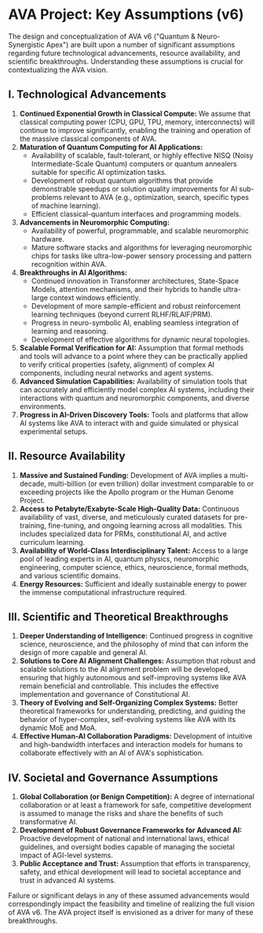 # AVA Project: Key Assumptions (v6)

The design and conceptualization of AVA v6 ("Quantum & Neuro-Synergistic Apex") are built upon a number of significant assumptions regarding future technological advancements, resource availability, and scientific breakthroughs. Understanding these assumptions is crucial for contextualizing the AVA vision.

## I. Technological Advancements

1.  **Continued Exponential Growth in Classical Compute:** We assume that classical computing power (CPU, GPU, TPU, memory, interconnects) will continue to improve significantly, enabling the training and operation of the massive classical components of AVA.
2.  **Maturation of Quantum Computing for AI Applications:**
    * Availability of scalable, fault-tolerant, or highly effective NISQ (Noisy Intermediate-Scale Quantum) computers or quantum annealers suitable for specific AI optimization tasks.
    * Development of robust quantum algorithms that provide demonstrable speedups or solution quality improvements for AI sub-problems relevant to AVA (e.g., optimization, search, specific types of machine learning).
    * Efficient classical-quantum interfaces and programming models.
3.  **Advancements in Neuromorphic Computing:**
    * Availability of powerful, programmable, and scalable neuromorphic hardware.
    * Mature software stacks and algorithms for leveraging neuromorphic chips for tasks like ultra-low-power sensory processing and pattern recognition within AVA.
4.  **Breakthroughs in AI Algorithms:**
    * Continued innovation in Transformer architectures, State-Space Models, attention mechanisms, and their hybrids to handle ultra-large context windows efficiently.
    * Development of more sample-efficient and robust reinforcement learning techniques (beyond current RLHF/RLAIF/PRM).
    * Progress in neuro-symbolic AI, enabling seamless integration of learning and reasoning.
    * Development of effective algorithms for dynamic neural topologies.
5.  **Scalable Formal Verification for AI:** Assumption that formal methods and tools will advance to a point where they can be practically applied to verify critical properties (safety, alignment) of complex AI components, including neural networks and agent systems.
6.  **Advanced Simulation Capabilities:** Availability of simulation tools that can accurately and efficiently model complex AI systems, including their interactions with quantum and neuromorphic components, and diverse environments.
7.  **Progress in AI-Driven Discovery Tools:** Tools and platforms that allow AI systems like AVA to interact with and guide simulated or physical experimental setups.

## II. Resource Availability

1.  **Massive and Sustained Funding:** Development of AVA implies a multi-decade, multi-billion (or even trillion) dollar investment comparable to or exceeding projects like the Apollo program or the Human Genome Project.
2.  **Access to Petabyte/Exabyte-Scale High-Quality Data:** Continuous availability of vast, diverse, and meticulously curated datasets for pre-training, fine-tuning, and ongoing learning across all modalities. This includes specialized data for PRMs, constitutional AI, and active curriculum learning.
3.  **Availability of World-Class Interdisciplinary Talent:** Access to a large pool of leading experts in AI, quantum physics, neuromorphic engineering, computer science, ethics, neuroscience, formal methods, and various scientific domains.
4.  **Energy Resources:** Sufficient and ideally sustainable energy to power the immense computational infrastructure required.

## III. Scientific and Theoretical Breakthroughs

1.  **Deeper Understanding of Intelligence:** Continued progress in cognitive science, neuroscience, and the philosophy of mind that can inform the design of more capable and general AI.
2.  **Solutions to Core AI Alignment Challenges:** Assumption that robust and scalable solutions to the AI alignment problem will be developed, ensuring that highly autonomous and self-improving systems like AVA remain beneficial and controllable. This includes the effective implementation and governance of Constitutional AI.
3.  **Theory of Evolving and Self-Organizing Complex Systems:** Better theoretical frameworks for understanding, predicting, and guiding the behavior of hyper-complex, self-evolving systems like AVA with its dynamic MoE and MoA.
4.  **Effective Human-AI Collaboration Paradigms:** Development of intuitive and high-bandwidth interfaces and interaction models for humans to collaborate effectively with an AI of AVA's sophistication.

## IV. Societal and Governance Assumptions

1.  **Global Collaboration (or Benign Competition):** A degree of international collaboration or at least a framework for safe, competitive development is assumed to manage the risks and share the benefits of such transformative AI.
2.  **Development of Robust Governance Frameworks for Advanced AI:** Proactive development of national and international laws, ethical guidelines, and oversight bodies capable of managing the societal impact of AGI-level systems.
3.  **Public Acceptance and Trust:** Assumption that efforts in transparency, safety, and ethical development will lead to societal acceptance and trust in advanced AI systems.

Failure or significant delays in any of these assumed advancements would correspondingly impact the feasibility and timeline of realizing the full vision of AVA v6. The AVA project itself is envisioned as a driver for many of these breakthroughs.
